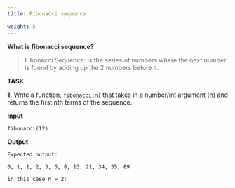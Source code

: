 ```yaml
---
title: Fibonacci sequence

weight: 5
---
```


 **What is fibonacci sequence?**

>Fibonacci Sequence: is the series of numbers where the next number is found by adding up the 2 numbers before it.

**TASK**

**1.** 
Write a function, `fibonacci(n)` that takes in a number/int argument (n) and returns the first nth terms of the sequence. 

**Input**

```
fibonacci(12)
```

**Output**

```
Expected output:

0, 1, 1, 2, 3, 5, 8, 13, 21, 34, 55, 89

in this case n = 2:
```
